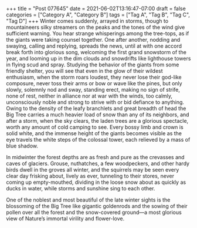 +++
title = "Post 077645"
date = 2021-06-02T13:16:47-07:00
draft = false
categories = ["Category A", "Category B"]
tags = ["Tag A", "Tag B", "Tag C", "Tag D"]
+++
Winter comes suddenly, arrayed in storms, though to mountaineers silky streamers on the peaks and the tones of the wind give sufficient warning. You hear strange whisperings among the tree-tops, as if the giants were taking counsel together. One after another, nodding and swaying, calling and replying, spreads the news, until at with one accord break forth into glorious song, welcoming the first grand snowstorm of the year, and looming up in the dim clouds and snowdrifts like lighthouse towers in flying scud and spray. Studying the behavior of the giants from some friendly shelter, you will see that even in the glow of their wildest enthusiasm, when the storm roars loudest, they never lose their god-like composure, never toss their arms or bow or wave like the pines, but only slowly, solemnly nod and sway, standing erect, making no sign of strife, none of rest, neither in alliance nor at war with the winds, too calmly, unconsciously noble and strong to strive with or bid defiance to anything. Owing to the density of the leafy branchlets and great breadth of head the Big Tree carries a much heavier load of snow than any of its neighbors, and after a storm, when the sky clears, the laden trees are a glorious spectacle, worth any amount of cold camping to see. Every bossy limb and crown is solid white, and the immense height of the giants becomes visible as the eye travels the white steps of the colossal tower, each relieved by a mass of blue shadow.

In midwinter the forest depths are as fresh and pure as the crevasses and caves of glaciers. Grouse, nuthatches, a few woodpeckers, and other hardy birds dwell in the groves all winter, and the squirrels may be seen every clear day frisking about, lively as ever, tunneling to their stores, never coming up empty-mouthed, dividing in the loose snow about as quickly as ducks in water, while storms and sunshine sing to each other.

One of the noblest and most beautiful of the late winter sights is the blossoming of the Big Tree like gigantic goldenrods and the sowing of their pollen over all the forest and the snow-covered ground—a most glorious view of Nature’s immortal virility and flower-love.
